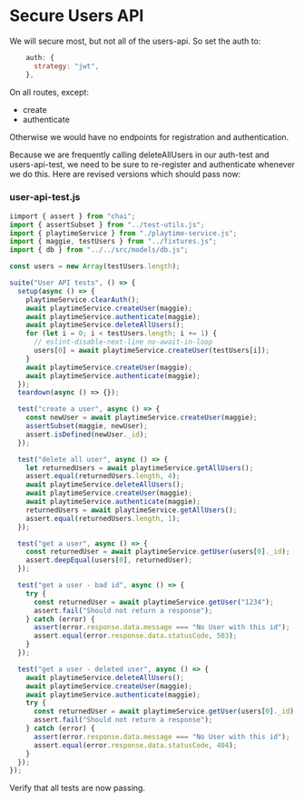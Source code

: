 # Secure Users API

We will secure most, but not all of the users-api. So set the auth to:

~~~javascript
    auth: {
      strategy: "jwt",
    },
~~~

On all routes, except:

- create
- authenticate

Otherwise we would have no endpoints for registration and authentication.

Because we are frequently calling deleteAllUsers in our auth-test and users-api-test, we need to be sure to re-register and authenticate whenever we do this. Here are revised versions which should pass now:

### user-api-test.js

~~~javascript
iimport { assert } from "chai";
import { assertSubset } from "../test-utils.js";
import { playtimeService } from "./playtime-service.js";
import { maggie, testUsers } from "../fixtures.js";
import { db } from "../../src/models/db.js";

const users = new Array(testUsers.length);

suite("User API tests", () => {
  setup(async () => {
    playtimeService.clearAuth();
    await playtimeService.createUser(maggie);
    await playtimeService.authenticate(maggie);
    await playtimeService.deleteAllUsers();
    for (let i = 0; i < testUsers.length; i += 1) {
      // eslint-disable-next-line no-await-in-loop
      users[0] = await playtimeService.createUser(testUsers[i]);
    }
    await playtimeService.createUser(maggie);
    await playtimeService.authenticate(maggie);
  });
  teardown(async () => {});

  test("create a user", async () => {
    const newUser = await playtimeService.createUser(maggie);
    assertSubset(maggie, newUser);
    assert.isDefined(newUser._id);
  });

  test("delete all user", async () => {
    let returnedUsers = await playtimeService.getAllUsers();
    assert.equal(returnedUsers.length, 4);
    await playtimeService.deleteAllUsers();
    await playtimeService.createUser(maggie);
    await playtimeService.authenticate(maggie);
    returnedUsers = await playtimeService.getAllUsers();
    assert.equal(returnedUsers.length, 1);
  });

  test("get a user", async () => {
    const returnedUser = await playtimeService.getUser(users[0]._id);
    assert.deepEqual(users[0], returnedUser);
  });

  test("get a user - bad id", async () => {
    try {
      const returnedUser = await playtimeService.getUser("1234");
      assert.fail("Should not return a response");
    } catch (error) {
      assert(error.response.data.message === "No User with this id");
      assert.equal(error.response.data.statusCode, 503);
    }
  });

  test("get a user - deleted user", async () => {
    await playtimeService.deleteAllUsers();
    await playtimeService.createUser(maggie);
    await playtimeService.authenticate(maggie);
    try {
      const returnedUser = await playtimeService.getUser(users[0]._id);
      assert.fail("Should not return a response");
    } catch (error) {
      assert(error.response.data.message === "No User with this id");
      assert.equal(error.response.data.statusCode, 404);
    }
  });
});

~~~

Verify that all tests are now passing.